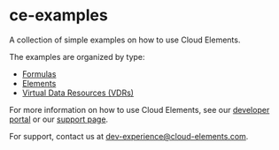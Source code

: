 # ce-examples
A collection of simple examples on how to use Cloud Elements.

The examples are organized by type:
* [Formulas](formulas)
* [Elements](elements)
* [Virtual Data Resources (VDRs)](vdrs)

For more information on how to use Cloud Elements, see our [developer portal](https://developers.cloud-elements.com) 
or our [support page](https://support.cloud-elements.com/hc/en-us).

For support, contact us at [dev-experience@cloud-elements.com](mailto:dev-experience@cloud-elements.com).
